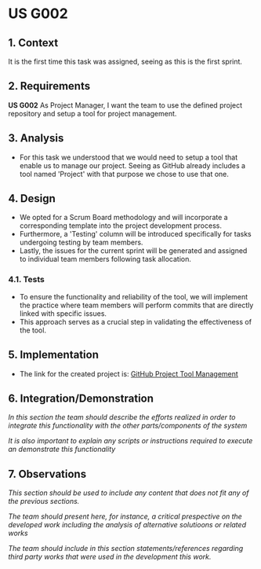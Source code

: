 # US G002


## 1. Context

It is the first time this task was assigned, seeing as this is the first sprint.

## 2. Requirements

**US G002** As Project Manager, I want the team to use the defined project repository and setup a tool for project management.

## 3. Analysis

* For this task we understood that we would need to setup a tool that enable us to manage our 
project. Seeing as GitHub already includes a tool named 'Project' with that purpose we chose to use that one.

## 4. Design



* We opted for a Scrum Board methodology and will incorporate a corresponding template into the project development process.
* Furthermore, a 'Testing' column will be introduced specifically for tasks undergoing testing by team members.
* Lastly, the issues for the current sprint will be generated and assigned to individual team members following task allocation.

### 4.1. Tests


* To ensure the functionality and reliability of the tool, we will implement the practice 
where team members will perform commits that are directly linked with specific issues. 
* This approach serves as a crucial step in validating the effectiveness of the tool.

## 5. Implementation

* The link for the created project is: [GitHub Project Tool Management](https://github.com/orgs/Departamento-de-Engenharia-Informatica/projects/184)

## 6. Integration/Demonstration

*In this section the team should describe the efforts realized in order to integrate this functionality with the other parts/components of the system*

*It is also important to explain any scripts or instructions required to execute an demonstrate this functionality*

## 7. Observations

*This section should be used to include any content that does not fit any of the previous sections.*

*The team should present here, for instance, a critical prespective on the developed work including the analysis of alternative solutioons or related works*

*The team should include in this section statements/references regarding third party works that were used in the development this work.*
